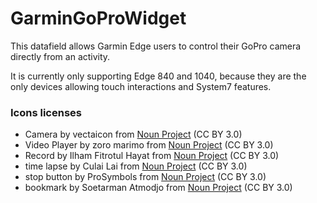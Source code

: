 # GarminGoProWidget

This datafield allows Garmin Edge users to control their GoPro camera directly from an activity.

It is currently only supporting Edge 840 and 1040, because they are the only devices allowing touch interactions and System7 features.

### Icons licenses

- Camera by vectaicon from <a href="https://thenounproject.com/browse/icons/term/camera/" target="_blank" title="Camera Icons">Noun Project</a> (CC BY 3.0)
- Video Player by zoro marimo from <a href="https://thenounproject.com/browse/icons/term/video-player/" target="_blank" title="Video Player Icons">Noun Project</a> (CC BY 3.0)
- Record by Ilham Fitrotul Hayat from <a href="https://thenounproject.com/browse/icons/term/record/" target="_blank" title="Record Icons">Noun Project</a> (CC BY 3.0)
- time lapse by Culai Lai from <a href="https://thenounproject.com/browse/icons/term/time-lapse/" target="_blank" title="time lapse Icons">Noun Project</a> (CC BY 3.0)
- stop button by ProSymbols from <a href="https://thenounproject.com/browse/icons/term/stop-button/" target="_blank" title="stop button Icons">Noun Project</a> (CC BY 3.0)
- bookmark by Soetarman Atmodjo from <a href="https://thenounproject.com/browse/icons/term/bookmark/" target="_blank" title="bookmark Icons">Noun Project</a> (CC BY 3.0)
